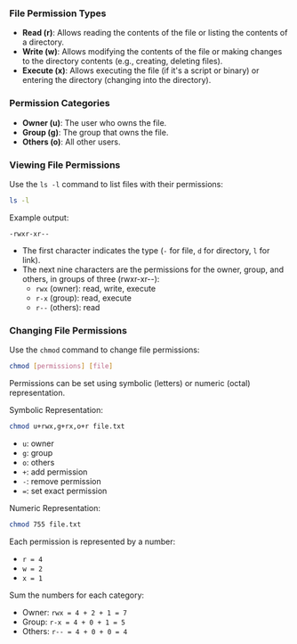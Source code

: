 ### File Permission Types

- **Read (r)**: Allows reading the contents of the file or listing the contents of a directory.
- **Write (w)**: Allows modifying the contents of the file or making changes to the directory contents (e.g., creating, deleting files).
- **Execute (x)**: Allows executing the file (if it's a script or binary) or entering the directory (changing into the directory).

### Permission Categories

- **Owner (u)**: The user who owns the file.
- **Group (g)**: The group that owns the file.
- **Others (o)**: All other users.

### Viewing File Permissions

Use the `ls -l` command to list files with their permissions:
```bash
ls -l
```

Example output:
```
-rwxr-xr--
```

- The first character indicates the type (`-` for file, `d` for directory, `l` for link).
- The next nine characters are the permissions for the owner, group, and others, in groups of three (rwxr-xr--):
    - `rwx` (owner): read, write, execute
    - `r-x` (group): read, execute
    - `r--` (others): read

### Changing File Permissions

Use the `chmod` command to change file permissions:
```bash
chmod [permissions] [file]
```

Permissions can be set using symbolic (letters) or numeric (octal) representation.

Symbolic Representation:
```bash
chmod u+rwx,g+rx,o+r file.txt
```

- `u`: owner
- `g`: group
- `o`: others
- `+`: add permission
- `-`: remove permission
- `=`: set exact permission

Numeric Representation:
```bash
chmod 755 file.txt
```

Each permission is represented by a number:
- `r = 4`
- `w = 2`
- `x = 1`

Sum the numbers for each category:
- Owner: `rwx = 4 + 2 + 1 = 7`
- Group: `r-x = 4 + 0 + 1 = 5`
- Others: `r-- = 4 + 0 + 0 = 4`

